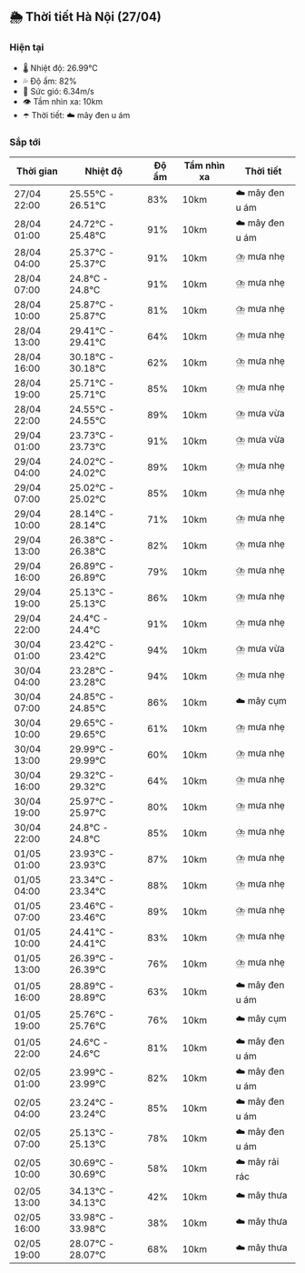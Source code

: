 ## 🌦️ Thời tiết Hà Nội (27/04)

### Hiện tại

- 🌡️ Nhiệt độ: 26.99℃
- 💦 Độ ẩm: 82%
- 💨 Sức gió: 6.34m/s
- 👁️ Tầm nhìn xa: 10km
- ☂️ Thời tiết: ☁️ mây đen u ám

### Sắp tới

| Thời gian | Nhiệt độ | Độ ẩm | Tầm nhìn xa | Thời tiết |
| --- | --- | --- | --- | --- |
| 27/04 22:00 | 25.55℃ - 26.51℃ | 83% | 10km | ☁️ mây đen u ám |
| 28/04 01:00 | 24.72℃ - 25.48℃ | 91% | 10km | ☁️ mây đen u ám |
| 28/04 04:00 | 25.37℃ - 25.37℃ | 91% | 10km | ⛈️ mưa nhẹ |
| 28/04 07:00 | 24.8℃ - 24.8℃ | 91% | 10km | ⛈️ mưa nhẹ |
| 28/04 10:00 | 25.87℃ - 25.87℃ | 81% | 10km | ⛈️ mưa nhẹ |
| 28/04 13:00 | 29.41℃ - 29.41℃ | 64% | 10km | ⛈️ mưa nhẹ |
| 28/04 16:00 | 30.18℃ - 30.18℃ | 62% | 10km | ⛈️ mưa nhẹ |
| 28/04 19:00 | 25.71℃ - 25.71℃ | 85% | 10km | ⛈️ mưa nhẹ |
| 28/04 22:00 | 24.55℃ - 24.55℃ | 89% | 10km | ⛈️ mưa vừa |
| 29/04 01:00 | 23.73℃ - 23.73℃ | 91% | 10km | ⛈️ mưa vừa |
| 29/04 04:00 | 24.02℃ - 24.02℃ | 89% | 10km | ⛈️ mưa nhẹ |
| 29/04 07:00 | 25.02℃ - 25.02℃ | 85% | 10km | ⛈️ mưa nhẹ |
| 29/04 10:00 | 28.14℃ - 28.14℃ | 71% | 10km | ⛈️ mưa nhẹ |
| 29/04 13:00 | 26.38℃ - 26.38℃ | 82% | 10km | ⛈️ mưa nhẹ |
| 29/04 16:00 | 26.89℃ - 26.89℃ | 79% | 10km | ⛈️ mưa nhẹ |
| 29/04 19:00 | 25.13℃ - 25.13℃ | 86% | 10km | ⛈️ mưa nhẹ |
| 29/04 22:00 | 24.4℃ - 24.4℃ | 91% | 10km | ⛈️ mưa nhẹ |
| 30/04 01:00 | 23.42℃ - 23.42℃ | 94% | 10km | ⛈️ mưa vừa |
| 30/04 04:00 | 23.28℃ - 23.28℃ | 94% | 10km | ⛈️ mưa nhẹ |
| 30/04 07:00 | 24.85℃ - 24.85℃ | 86% | 10km | ☁️ mây cụm |
| 30/04 10:00 | 29.65℃ - 29.65℃ | 61% | 10km | ⛈️ mưa nhẹ |
| 30/04 13:00 | 29.99℃ - 29.99℃ | 60% | 10km | ⛈️ mưa nhẹ |
| 30/04 16:00 | 29.32℃ - 29.32℃ | 64% | 10km | ⛈️ mưa nhẹ |
| 30/04 19:00 | 25.97℃ - 25.97℃ | 80% | 10km | ⛈️ mưa nhẹ |
| 30/04 22:00 | 24.8℃ - 24.8℃ | 85% | 10km | ⛈️ mưa nhẹ |
| 01/05 01:00 | 23.93℃ - 23.93℃ | 87% | 10km | ⛈️ mưa nhẹ |
| 01/05 04:00 | 23.34℃ - 23.34℃ | 88% | 10km | ⛈️ mưa nhẹ |
| 01/05 07:00 | 23.46℃ - 23.46℃ | 89% | 10km | ⛈️ mưa nhẹ |
| 01/05 10:00 | 24.41℃ - 24.41℃ | 83% | 10km | ⛈️ mưa nhẹ |
| 01/05 13:00 | 26.39℃ - 26.39℃ | 76% | 10km | ⛈️ mưa nhẹ |
| 01/05 16:00 | 28.89℃ - 28.89℃ | 63% | 10km | ☁️ mây đen u ám |
| 01/05 19:00 | 25.76℃ - 25.76℃ | 76% | 10km | ☁️ mây cụm |
| 01/05 22:00 | 24.6℃ - 24.6℃ | 81% | 10km | ☁️ mây đen u ám |
| 02/05 01:00 | 23.99℃ - 23.99℃ | 82% | 10km | ☁️ mây đen u ám |
| 02/05 04:00 | 23.24℃ - 23.24℃ | 85% | 10km | ☁️ mây đen u ám |
| 02/05 07:00 | 25.13℃ - 25.13℃ | 78% | 10km | ☁️ mây đen u ám |
| 02/05 10:00 | 30.69℃ - 30.69℃ | 58% | 10km | ☁️ mây rải rác |
| 02/05 13:00 | 34.13℃ - 34.13℃ | 42% | 10km | ☁️ mây thưa |
| 02/05 16:00 | 33.98℃ - 33.98℃ | 38% | 10km | ☁️ mây thưa |
| 02/05 19:00 | 28.07℃ - 28.07℃ | 68% | 10km | ☁️ mây thưa |
